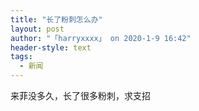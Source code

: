 ```yaml
---
title: "长了粉刺怎么办"
layout: post
author: "「harryxxxx」 on 2020-1-9 16:42"
header-style: text
tags:
  - 新闻
---
```


<head></head>
<body>
  来菲没多久，长了很多粉刺，求支招
 <br>
</body>


